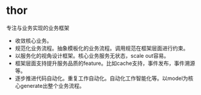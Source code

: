 # thor
专注与业务实现的业务框架

- 收敛核心业务。
- 规范化业务流程。抽象模板化的业务流程。调用规范在框架层面进行约束。
- 以服务化的视角设计框架。核心业务服务无状态，scale out容易。
- 框架层面支持提升服务品质的feature。比如cache支持，事件发布，事件溯源等。
- 逐步推进代码自动化。重复工作自动化。自动化工作智能化等。以model为核心generate出整个业务流程。
